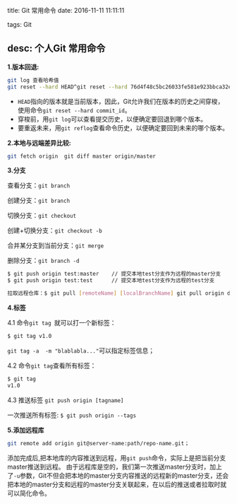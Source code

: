 title: Git 常用命令
date: 2016-11-11 11:11:11

tags: Git

desc: 个人Git 常用命令
---

**1.版本回退:**
```bash
git log 查看哈希值
git reset --hard HEAD^git reset --hard 76d4f48c5bc26033fe581e923bbca32e12c8af0b
```

- `HEAD`指向的版本就是当前版本，因此，Git允许我们在版本的历史之间穿梭，使用命令`git reset --hard commit_id`。
- 穿梭前，用`git log`可以查看提交历史，以便确定要回退到哪个版本。
- 要重返未来，用`git reflog`查看命令历史，以便确定要回到未来的哪个版本。

<!--more-->
**2.本地与远端差异比较:**

```bash
git fetch origin  git diff master origin/master
```
**3.分支**

查看分支：`git branch`

创建分支：`git branch `

切换分支：`git checkout `

创建+切换分支：`git checkout -b     `

合并某分支到当前分支：`git merge `

删除分支：`git branch -d `

```bash
$ git push origin test:master    // 提交本地test分支作为远程的master分支
$ git push origin test:test      // 提交本地test分支作为远程的test分支
```

```bash
拉取远程仓库：$ git pull [remoteName] [localBranchName] git pull origin demo
```

**4.标签**

4.1 命令`git tag `就可以打一个新标签：

```bash
$ git tag v1.0
```

`git tag -a  -m "blablabla..."`可以指定标签信息；

4.2 命令`git tag`查看所有标签：

```bash
$ git tag
v1.0
```

4.3 推送标签 `git push origin [tagname]`

一次推送所有标签: `$ git push origin --tags`

**5.添加远程库**
```bash
git remote add origin git@server-name:path/repo-name.git；
```
添加完成后,把本地库的内容推送到远程，用`git push`命令，实际上是把当前分支master推送到远程。
由于远程库是空的，我们第一次推送master分支时，加上了`-u`参数，Git不但会把本地的master分支内容推送的远程新的master分支，还会把本地的master分支和远程的master分支关联起来，在以后的推送或者拉取时就可以简化命令。
